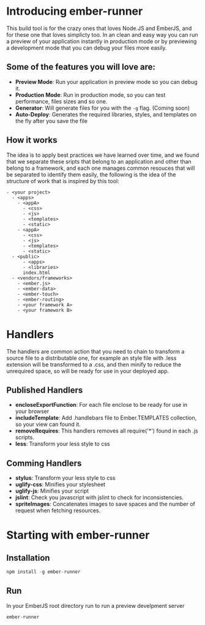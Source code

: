# Introducing ember-runner
This build tool is for the crazy ones that loves Node.JS and EmberJS, and for these one that loves simplicty too. In an clean and easy way you can run a preview of your application instantly in production mode or by previewing a development mode that you can debug your files more easily.

## Some of the features you will love are:
- **Preview Mode**: Run your application in preview mode so you can debug it.
- **Production Mode**: Run in production mode, so you can test performance, files sizes and so one.
- **Generator**: Will generate files for you with the ``-g`` flag. (Coming soon)
- **Auto-Deploy**: Generates the required libraries, styles, and templates on the fly after you save the file

## How it works
The idea is to apply best practices we have learned over time, and we found that we separate these sripts that belong to an application and other than belong to a framework, and each one manages common resouces that will be separated to identify them easily, the following is the idea of the structure of work that is inspired by this tool:

```
- <your project>
  - <apps>
    - <appA>
      - <css>
      - <js>
      - <templates>
      - <static>
    - <appA>
      - <css>
      - <js>
      - <templates>
      - <static>
  - <public>
      - <apps>
      - <libraries>
      index.html
  - <vendors/frameworks>
    - <ember.js>
    - <ember-data>
    - <ember-touch>
    - <ember-routing>
    - <your framework A>
    - <your framework B>
```

# Handlers
The handlers are common action that you need to chain to transform a source file to a distributable one, for example an style file with .less extension will be transformed to a .css, and then minify to reduce the unrequired space, so will be ready for use in your deployed app.

## Published Handlers

- **encloseExportFunction**: For each file enclose to be ready for use in your browser
- **includeTemplate**: Add .handlebars file to Ember.TEMPLATES collection, so your view can found it.
- **removeRequires**: This handlers removes all require('*') found in each .js scripts.
- **less**: Transform your less style to css

## Comming Handlers

- **stylus**: Transform your less style to css
- **uglify-css**: Minifies your stylesheet
- **uglify-js**: Minifies your script
- **jslint**: Check you javascript with jslint to check for inconsistencies.
- **spriteImages**: Concatenates images to save spaces and the number of request when fetching resources.

# Starting with ember-runner

## Installation

``` javascript
npm install -g ember-runner
```

## Run

In your EmberJS root directory run to run a preview develpment server

``` javascript
ember-runner
```